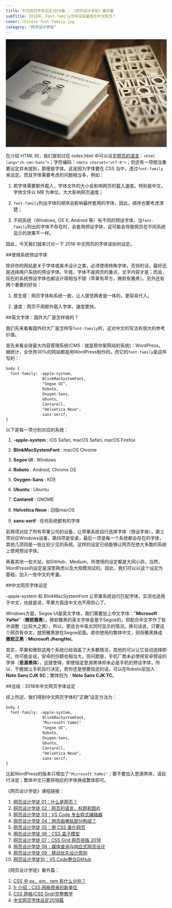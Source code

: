 ```yaml
---
title: 中文网页字体设定2018篇 - 《网页设计学徒》番外篇
subTitle: 2018年，Font-family怎样设定最适合中文网页？
cover: chinese-font-family.jpg
category: "网页设计学徒"
---
```


![中文网页字体](chinese-font-family.jpg)

在介绍 HTML 时，我们提到过在 index.html 中可以设定[网页的语言](/html-tags)：`<html lang="zh-cmn-hans">`；字符编码：`<meta charset="utf-8">`；但还有一项相当重要设定并未提到，那便是字体。这是因为字体要在 CSS 当中，透过`font-family`来设定。而且字体需要考虑的问题相当多，例如：

1.  若字体需要额外载入，字体文件的大小会影响网页的载入速度。特别是中文，字体文件以 MB 为单位，大大影响网页速度；

2.  `font-family`列出字体的顺序会影响最终套用的字体，因此，顺序也要考虑清楚；

3.  不同系统（Windows, OS X, Android 等）有不同的预设字体，当`font-family`列出的字体不存在时，会套用预设字体，这可能会导致网页在不同系统显示的效果不一样。

因此，今天我们就来讨论一下 2018 中文网页的字体该如何设定。

##使用系统预设字体

除非你的网站是关于字体或美术设计之类，必须使用特殊字体，否则的话，最好还是选择用户系统的预设字体。毕竟，字体不是网页的重点，文字内容才是；而且，现在的系统预设字体也都设计得相当不错（苹果有苹方，微软有雅黑）。另外还有两个重要的好处：

1.  原生感：网页字体和系统一致，让人感觉两者是一体的，更容易代入。

2.  速度：网页不用额外载入字体，速度更快。

##英文字体：国外大厂是怎样做的？

我们先来看看国外的大厂是怎样写`font-family`的，这对中文的写法有很大的参考价值。

首先来看全球最大内容管理系统(CMS：就是帮你架网站的系统)：WordPress。据统计，全世界30%的网站都是用WordPress制作的。而它的`font-family`是这样写的：

```
body {
  font-family: -apple-system,
                BlinkMacSystemFont,
                "Segoe UI",
                Roboto,
                Oxygen-Sans,
                Ubuntu,
                Cantarell,
                "Helvetica Neue",
                sans-serif;
}
```

以下是每一项分别对应的系统：

1. **-apple-system** : iOS Safari, macOS Safari, macOS Firefox

2. **BlinkMacSystemFont** : macOS Chrome

3. **Segoe UI** : Windows

4. **Roboto** : Android, Chrome OS

5. **Oxygen-Sans** : KDE

6. **Ubuntu** : Ubuntu

7. **Cantarell** : GNOME

8. **Helvetica Neue** : 旧版macOS

9. **sans-serif** : 任何系统都有的字体

前两项对应了所有苹果公司的设备，让苹果系统自行选择字体（预设字体），第三项对应Windows设备，第四项是安桌，最后一项是每一个系统都会存在的字体，其他几项则是一些比较少见的系统。这样的设定已经能够让网页在绝大多数的系统上使用预设字体。

再看其他一些大站，如GitHub、Medium，所使用的设定都是大同小异。当然，WordPress的设定是深思熟虑以及大规模测试的。因此，我们可以以这个设定为基础，加入一些中文的考量。

##中文网页字体设定

-apple-system 和 BlinkMacSystemFont 让苹果系统自行匹配字体，实测也适用于中文，也就是说，苹果方面连中文也不用担心了。

Windows方面，Segoe UI是英文字体，我们需要加上中文字体："**Microsoft YaHei**"（**微软雅黑**）。微软雅黑的英文字体是基于Segoe的，但配合中文字作了些许调整（比较大之类），所以，更适合中英文同时显示的情况。换句话说，只要这个网页有中文，就把雅黑放在Segoe前面。若你使用的繁体中文，则将雅黑换成**微软正黑**：**Microsoft JhengHei**。

其实，苹果和微软这两个系统已经涵盖了大多数情况，其他的可以让它自动选择即可。你可能会说，安卓的份额也相当大，但问题是，手机厂商未必使用安卓预设的字体（**思源黑体**），这就使得，即使指定思源黑体却未必是手机的预设字体，所以，干脆就让手机自行决定。若你还是想要指定的话，可以在Roboto前加入：**Noto Sans CJK SC**；繁体则为：**Noto Sans CJK TC**。

##总结：2018年中文网页字体设定

综上所述，我们得到中文网页字体的“正确”设定方法为：

```
body {
  font-family: -apple-system,
                BlinkMacSystemFont,
                "Microsoft YaHei"
                "Segoe UI",
                Roboto,
                Oxygen-Sans,
                Ubuntu,
                Cantarell,
                "Helvetica Neue",
                sans-serif;
}
```

比起WordPress的版本只增加了`"Microsoft YaHei"`；要不要加入思源黑体，请自行决定；繁体中文只要将相应的字体换成繁体即可。

《网页设计学徒》课程链接：

1.  [网页设计学徒 01：什么是网页？](/web-design)
2.  [网页设计学徒 02：网页的语言、标题和图片](/html-tags)
3.  [网页设计学徒 03：VS Code 专业程式编辑器](/vs-code)
4.  [网页设计学徒 04：网页由哪些部分构成？](/html-sementic)
5.  [网页设计学徒 05：用 CSS 美化网页](/css)
6.  [网页设计学徒 06：CSS 盒子模型](/css-box-model)
7.  [网页设计学徒 07：CSS Grid 网页排版 2018](/css-grid)
8.  [网页设计学徒 08：媒体查询与响应式网页设计](/media-query)
9.  [网页设计学徒 09：移动优先设计原则](/mobile-first)
10. [网页设计学徒10：VS Code整合GitHub](github-vscode)

《网页设计学徒》番外篇：

1.  [CSS 中 px、em、rem 有什么分别？](/px-em-rem)
2.  [fr 介绍：CSS 网格带来的新单位](/fr-css-grid)
3.  [CSS 网格(CSS Grid)完整教学](/css-grid-grid)
4.  [中文网页字体设定2018篇](chinese-font-family)
